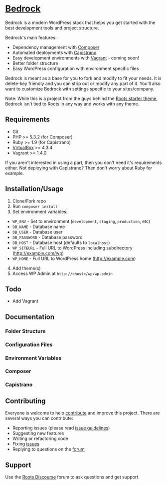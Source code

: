 # [Bedrock](http://roots.io/wordpress-stack/)

Bedrock is a modern WordPress stack that helps you get started with the best development tools and project structure.

Bedrock's main features:

* Dependency management with [Composer](http://getcomposer.org)
* Automated deployments with [Capistrano](http://www.capistranorb.com/)
* Easy development environments with [Vagrant](http://www.vagrantup.com/) - coming soon!
* Better folder structure
* Easy WordPress configuration with environment specific files

Bedrock is meant as a base for you to fork and modify to fit your needs. It is delete-key friendly and you can strip out or modify any part of it. You'll also want to customize Bedrock with settings specific to your sites/company.

Note: While this is a project from the guys behind the [Roots starter theme](http://roots.io/starter-theme), Bedrock isn't tied to Roots in any way and works with any theme.

## Requirements

* Git
* PHP >= 5.3.2 (for Composer)
* Ruby >= 1.9 (for Capistrano)
* [VirtualBox](http://www.virtualbox.org/) >= 4.3.4
* Vagrant >= 1.4.0

If you aren't interested in using a part, then you don't need it's requirements either. Not deploying with Capistrano? Then don't worry about Ruby for example.

## Installation/Usage

1. Clone/Fork repo
2. Run `composer install`
3. Set environment variables:
  * `WP_ENV` - Set to environment (`development`, `staging`, `production`, etc)
  * `DB_NAME` - Database name
  * `DB_USER` - Database user
  * `DB_PASSWORD` - Database password
  * `DB_HOST` - Database host (defaults to `localhost`)
  * `WP_SITEURL` - Full URL to WordPress including subdirectory (http://example.com/wp)
  * `WP_HOME` - Full URL to WordPress home (http://example.com)
4. Add theme(s)
5. Access WP Admin at `http://<host>/wp/wp-admin`

## Todo

* Add Vagrant

## Documentation

### Folder Structure

### Configuration Files

### Environment Variables

### Composer

### Capistrano

## Contributing

Everyone is welcome to help [contribute](CONTRIBUTING.md) and improve this project. There are several ways you can contribute:

* Reporting issues (please read [issue guidelines](https://github.com/necolas/issue-guidelines))
* Suggesting new features
* Writing or refactoring code
* Fixing [issues](https://github.com/roots/bedrock/issues)
* Replying to questions on the [forum](http://discourse.roots.io/)

## Support

Use the [Roots Discourse](http://discourse.roots.io/) forum to ask questions and get support.
